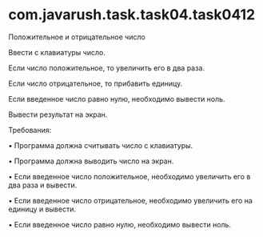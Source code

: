 # com.javarush.task.task04.task0412


Положительное и отрицательное число

Ввести с клавиатуры число.

Если число положительное, то увеличить его в два раза.

Если число отрицательное, то прибавить единицу.

Если введенное число равно нулю, необходимо вывести ноль.

Вывести результат на экран.


Требования:

•	Программа должна считывать число c клавиатуры.

•	Программа должна выводить число на экран.

•	Если введенное число положительное, необходимо увеличить его в два раза и вывести.

•	Если введенное число отрицательное, необходимо увеличить его на единицу и вывести.

•	Если введенное число равно нулю, необходимо вывести ноль.
